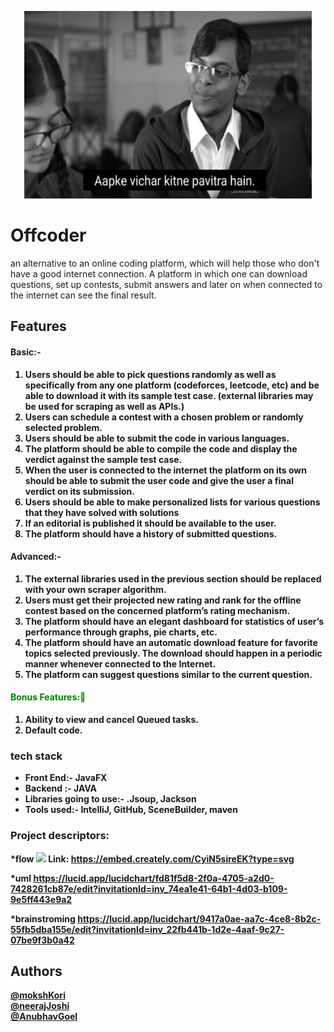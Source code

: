 <p align="center">
  <img width="460" height="300" src="offcoder.jpg">
</p>

# Offcoder

an alternative to an online coding platform, which will help those who don't have a good internet connection. A platform in which one can download
questions, set up contests, submit answers and later on when connected to the internet can see the final result.

## Features

<h4><b>Basic:-<b></h4>

<ol>
<li>Users should be able to pick questions randomly as well as specifically
from any one platform (codeforces, leetcode, etc) and be able to
download it with its sample test case. (external libraries may be used
for scraping as well as APIs.)
 </li>
<li>Users can schedule a contest with a chosen problem or randomly selected problem.
 </li>
 <li>Users should be able to submit the code in various languages.</li>
<li>The platform should be able to compile the code and display the verdict against the sample test case.</li>
<li>When the user is connected to the internet the platform on its own should be able to submit the user code and give the user a final verdict on its submission.</li>
<li>Users should be able to make personalized lists for various questions that they have solved with solutions</li>
<li> If an editorial is published it should be available to the user.</li>
<li> The platform should have a history of submitted questions.</li>


</ol>
<h4><b>Advanced:-</h4>
<ol>
<li>The external libraries used in the previous section should be replaced
with your own scraper algorithm.</li>

<li>Users must get their projected new rating and rank for the offline
contest based on the concerned platform’s rating mechanism.</li>

<li>The platform should have an elegant dashboard for statistics of user’s
performance through graphs, pie charts, etc.</li>

<li>The platform should have an automatic download feature for favorite
topics selected previously. The download should happen in a periodic
manner whenever connected to the Internet.</li>

<li>The platform can suggest questions similar to the current question.</li>
</ol>
  
  <p><h4 style="color:green">Bonus Features:&#127882;</h4></p>
<ol>
  <li>Ability to view and cancel Queued tasks.</li>
<li>Default code.</li>
  </ol>


### tech stack
<ul>

 <li>Front End:- JavaFX</li>
<li>Backend :- JAVA</li>
<li>Libraries going to use:-  .Jsoup, Jackson</li>
<li>Tools used:-  IntelliJ, GitHub, SceneBuilder, maven</li>
</ul>


### Project descriptors:
*flow
<img src="https://embed.creately.com/CyiN5sireEK?type=svg">
Link: 
https://embed.creately.com/CyiN5sireEK?type=svg

*uml
 https://lucid.app/lucidchart/fd81f5d8-2f0a-4705-a2d0-7428261cb87e/edit?invitationId=inv_74ea1e41-64b1-4d03-b109-9e5ff443e9a2

*brainstroming 
https://lucid.app/lucidchart/9417a0ae-aa7c-4ce8-8b2c-55fb5dba155e/edit?invitationId=inv_22fb441b-1d2e-4aaf-9c27-07be9f3b0a42



## Authors

[@mokshKori](https://github.com/mokshkori)<br>
[@neerajJoshi](https://github.com/neeraj_2307)<br>
[@AnubhavGoel](https://github.com/AnubhavGoel2808)
